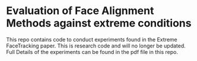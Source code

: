 # Evaluation of Face Alignment Methods against extreme conditions

This repo contains code to conduct experiments found in the Extreme
FaceTracking paper. This is research code and will no longer be updated.
Full Details of the experiments can be found in the pdf file in this repo.

